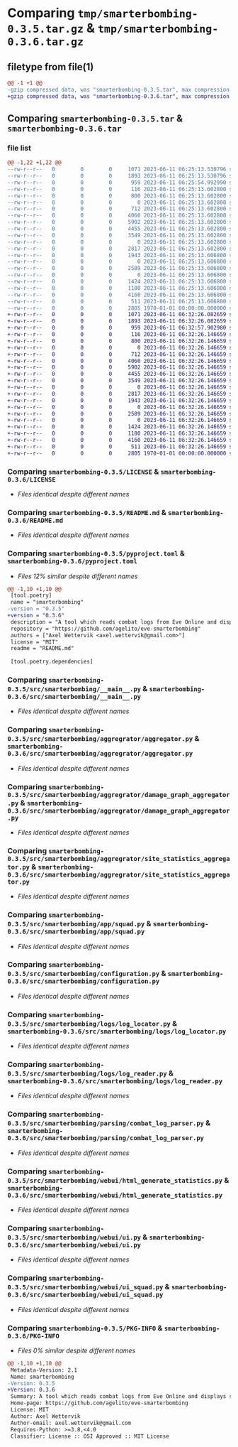 # Comparing `tmp/smarterbombing-0.3.5.tar.gz` & `tmp/smarterbombing-0.3.6.tar.gz`

## filetype from file(1)

```diff
@@ -1 +1 @@
-gzip compressed data, was "smarterbombing-0.3.5.tar", max compression
+gzip compressed data, was "smarterbombing-0.3.6.tar", max compression
```

## Comparing `smarterbombing-0.3.5.tar` & `smarterbombing-0.3.6.tar`

### file list

```diff
@@ -1,22 +1,22 @@
--rw-r--r--   0        0        0     1071 2023-06-11 06:25:13.530796 smarterbombing-0.3.5/LICENSE
--rw-r--r--   0        0        0     1893 2023-06-11 06:25:13.530796 smarterbombing-0.3.5/README.md
--rw-r--r--   0        0        0      959 2023-06-11 06:25:54.992990 smarterbombing-0.3.5/pyproject.toml
--rw-r--r--   0        0        0      116 2023-06-11 06:25:13.602800 smarterbombing-0.3.5/src/smarterbombing/__init__.py
--rw-r--r--   0        0        0      800 2023-06-11 06:25:13.602800 smarterbombing-0.3.5/src/smarterbombing/__main__.py
--rw-r--r--   0        0        0        0 2023-06-11 06:25:13.602800 smarterbombing-0.3.5/src/smarterbombing/aggregrator/__init__.py
--rw-r--r--   0        0        0      712 2023-06-11 06:25:13.602800 smarterbombing-0.3.5/src/smarterbombing/aggregrator/aggregator.py
--rw-r--r--   0        0        0     4060 2023-06-11 06:25:13.602800 smarterbombing-0.3.5/src/smarterbombing/aggregrator/damage_graph_aggregator.py
--rw-r--r--   0        0        0     5902 2023-06-11 06:25:13.602800 smarterbombing-0.3.5/src/smarterbombing/aggregrator/site_statistics_aggregator.py
--rw-r--r--   0        0        0     4455 2023-06-11 06:25:13.602800 smarterbombing-0.3.5/src/smarterbombing/app/squad.py
--rw-r--r--   0        0        0     3549 2023-06-11 06:25:13.602800 smarterbombing-0.3.5/src/smarterbombing/configuration.py
--rw-r--r--   0        0        0        0 2023-06-11 06:25:13.602800 smarterbombing-0.3.5/src/smarterbombing/logs/__init__.py
--rw-r--r--   0        0        0     2817 2023-06-11 06:25:13.602800 smarterbombing-0.3.5/src/smarterbombing/logs/log_locator.py
--rw-r--r--   0        0        0     1943 2023-06-11 06:25:13.606800 smarterbombing-0.3.5/src/smarterbombing/logs/log_reader.py
--rw-r--r--   0        0        0        0 2023-06-11 06:25:13.606800 smarterbombing-0.3.5/src/smarterbombing/parsing/__init__.py
--rw-r--r--   0        0        0     2589 2023-06-11 06:25:13.606800 smarterbombing-0.3.5/src/smarterbombing/parsing/combat_log_parser.py
--rw-r--r--   0        0        0        0 2023-06-11 06:25:13.606800 smarterbombing-0.3.5/src/smarterbombing/webui/__init__.py
--rw-r--r--   0        0        0     1424 2023-06-11 06:25:13.606800 smarterbombing-0.3.5/src/smarterbombing/webui/html_generate_statistics.py
--rw-r--r--   0        0        0     1180 2023-06-11 06:25:13.606800 smarterbombing-0.3.5/src/smarterbombing/webui/ui.py
--rw-r--r--   0        0        0     4160 2023-06-11 06:25:13.606800 smarterbombing-0.3.5/src/smarterbombing/webui/ui_squad.py
--rw-r--r--   0        0        0      511 2023-06-11 06:25:13.606800 smarterbombing-0.3.5/src/smarterbombing/webui/ui_squads.py
--rw-r--r--   0        0        0     2805 1970-01-01 00:00:00.000000 smarterbombing-0.3.5/PKG-INFO
+-rw-r--r--   0        0        0     1071 2023-06-11 06:32:26.082659 smarterbombing-0.3.6/LICENSE
+-rw-r--r--   0        0        0     1893 2023-06-11 06:32:26.082659 smarterbombing-0.3.6/README.md
+-rw-r--r--   0        0        0      959 2023-06-11 06:32:57.902980 smarterbombing-0.3.6/pyproject.toml
+-rw-r--r--   0        0        0      116 2023-06-11 06:32:26.146659 smarterbombing-0.3.6/src/smarterbombing/__init__.py
+-rw-r--r--   0        0        0      800 2023-06-11 06:32:26.146659 smarterbombing-0.3.6/src/smarterbombing/__main__.py
+-rw-r--r--   0        0        0        0 2023-06-11 06:32:26.146659 smarterbombing-0.3.6/src/smarterbombing/aggregrator/__init__.py
+-rw-r--r--   0        0        0      712 2023-06-11 06:32:26.146659 smarterbombing-0.3.6/src/smarterbombing/aggregrator/aggregator.py
+-rw-r--r--   0        0        0     4060 2023-06-11 06:32:26.146659 smarterbombing-0.3.6/src/smarterbombing/aggregrator/damage_graph_aggregator.py
+-rw-r--r--   0        0        0     5902 2023-06-11 06:32:26.146659 smarterbombing-0.3.6/src/smarterbombing/aggregrator/site_statistics_aggregator.py
+-rw-r--r--   0        0        0     4455 2023-06-11 06:32:26.146659 smarterbombing-0.3.6/src/smarterbombing/app/squad.py
+-rw-r--r--   0        0        0     3549 2023-06-11 06:32:26.146659 smarterbombing-0.3.6/src/smarterbombing/configuration.py
+-rw-r--r--   0        0        0        0 2023-06-11 06:32:26.146659 smarterbombing-0.3.6/src/smarterbombing/logs/__init__.py
+-rw-r--r--   0        0        0     2817 2023-06-11 06:32:26.146659 smarterbombing-0.3.6/src/smarterbombing/logs/log_locator.py
+-rw-r--r--   0        0        0     1943 2023-06-11 06:32:26.146659 smarterbombing-0.3.6/src/smarterbombing/logs/log_reader.py
+-rw-r--r--   0        0        0        0 2023-06-11 06:32:26.146659 smarterbombing-0.3.6/src/smarterbombing/parsing/__init__.py
+-rw-r--r--   0        0        0     2589 2023-06-11 06:32:26.146659 smarterbombing-0.3.6/src/smarterbombing/parsing/combat_log_parser.py
+-rw-r--r--   0        0        0        0 2023-06-11 06:32:26.146659 smarterbombing-0.3.6/src/smarterbombing/webui/__init__.py
+-rw-r--r--   0        0        0     1424 2023-06-11 06:32:26.146659 smarterbombing-0.3.6/src/smarterbombing/webui/html_generate_statistics.py
+-rw-r--r--   0        0        0     1180 2023-06-11 06:32:26.146659 smarterbombing-0.3.6/src/smarterbombing/webui/ui.py
+-rw-r--r--   0        0        0     4160 2023-06-11 06:32:26.146659 smarterbombing-0.3.6/src/smarterbombing/webui/ui_squad.py
+-rw-r--r--   0        0        0      511 2023-06-11 06:32:26.146659 smarterbombing-0.3.6/src/smarterbombing/webui/ui_squads.py
+-rw-r--r--   0        0        0     2805 1970-01-01 00:00:00.000000 smarterbombing-0.3.6/PKG-INFO
```

### Comparing `smarterbombing-0.3.5/LICENSE` & `smarterbombing-0.3.6/LICENSE`

 * *Files identical despite different names*

### Comparing `smarterbombing-0.3.5/README.md` & `smarterbombing-0.3.6/README.md`

 * *Files identical despite different names*

### Comparing `smarterbombing-0.3.5/pyproject.toml` & `smarterbombing-0.3.6/pyproject.toml`

 * *Files 12% similar despite different names*

```diff
@@ -1,10 +1,10 @@
 [tool.poetry]
 name = "smarterbombing"
-version = "0.3.5"
+version = "0.3.6"
 description = "A tool which reads combat logs from Eve Online and displays statistics."
 repository = "https://github.com/agelito/eve-smarterbombing"
 authors = ["Axel Wettervik <axel.wettervik@gmail.com>"]
 license = "MIT"
 readme = "README.md"
 
 [tool.poetry.dependencies]
```

### Comparing `smarterbombing-0.3.5/src/smarterbombing/__main__.py` & `smarterbombing-0.3.6/src/smarterbombing/__main__.py`

 * *Files identical despite different names*

### Comparing `smarterbombing-0.3.5/src/smarterbombing/aggregrator/aggregator.py` & `smarterbombing-0.3.6/src/smarterbombing/aggregrator/aggregator.py`

 * *Files identical despite different names*

### Comparing `smarterbombing-0.3.5/src/smarterbombing/aggregrator/damage_graph_aggregator.py` & `smarterbombing-0.3.6/src/smarterbombing/aggregrator/damage_graph_aggregator.py`

 * *Files identical despite different names*

### Comparing `smarterbombing-0.3.5/src/smarterbombing/aggregrator/site_statistics_aggregator.py` & `smarterbombing-0.3.6/src/smarterbombing/aggregrator/site_statistics_aggregator.py`

 * *Files identical despite different names*

### Comparing `smarterbombing-0.3.5/src/smarterbombing/app/squad.py` & `smarterbombing-0.3.6/src/smarterbombing/app/squad.py`

 * *Files identical despite different names*

### Comparing `smarterbombing-0.3.5/src/smarterbombing/configuration.py` & `smarterbombing-0.3.6/src/smarterbombing/configuration.py`

 * *Files identical despite different names*

### Comparing `smarterbombing-0.3.5/src/smarterbombing/logs/log_locator.py` & `smarterbombing-0.3.6/src/smarterbombing/logs/log_locator.py`

 * *Files identical despite different names*

### Comparing `smarterbombing-0.3.5/src/smarterbombing/logs/log_reader.py` & `smarterbombing-0.3.6/src/smarterbombing/logs/log_reader.py`

 * *Files identical despite different names*

### Comparing `smarterbombing-0.3.5/src/smarterbombing/parsing/combat_log_parser.py` & `smarterbombing-0.3.6/src/smarterbombing/parsing/combat_log_parser.py`

 * *Files identical despite different names*

### Comparing `smarterbombing-0.3.5/src/smarterbombing/webui/html_generate_statistics.py` & `smarterbombing-0.3.6/src/smarterbombing/webui/html_generate_statistics.py`

 * *Files identical despite different names*

### Comparing `smarterbombing-0.3.5/src/smarterbombing/webui/ui.py` & `smarterbombing-0.3.6/src/smarterbombing/webui/ui.py`

 * *Files identical despite different names*

### Comparing `smarterbombing-0.3.5/src/smarterbombing/webui/ui_squad.py` & `smarterbombing-0.3.6/src/smarterbombing/webui/ui_squad.py`

 * *Files identical despite different names*

### Comparing `smarterbombing-0.3.5/PKG-INFO` & `smarterbombing-0.3.6/PKG-INFO`

 * *Files 0% similar despite different names*

```diff
@@ -1,10 +1,10 @@
 Metadata-Version: 2.1
 Name: smarterbombing
-Version: 0.3.5
+Version: 0.3.6
 Summary: A tool which reads combat logs from Eve Online and displays statistics.
 Home-page: https://github.com/agelito/eve-smarterbombing
 License: MIT
 Author: Axel Wettervik
 Author-email: axel.wettervik@gmail.com
 Requires-Python: >=3.8,<4.0
 Classifier: License :: OSI Approved :: MIT License
```

